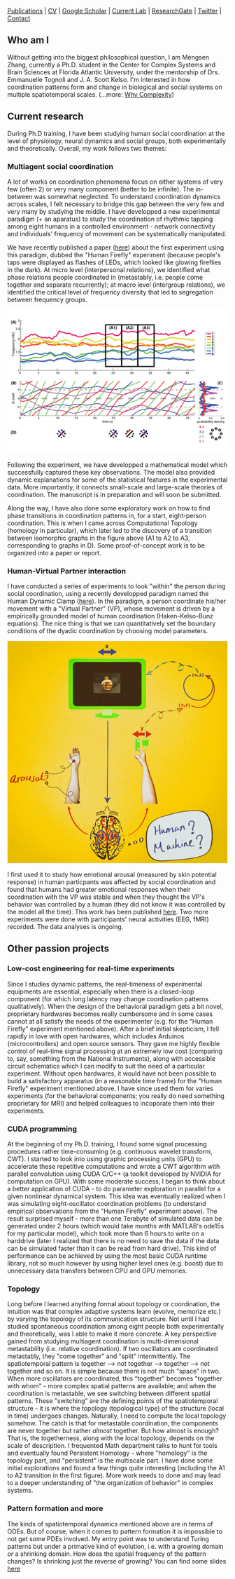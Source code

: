 [Publications](/pubs.md) | [CV](/docs/cv_Mengsen_20180414.pdf) | [Google Scholar](https://scholar.google.com/citations?user=YfVxfjMAAAAJ&hl=en) | [Current Lab](http://www.ccs.fau.edu/hbbl3/) | [ResearchGate](https://www.researchgate.net/profile/Mengsen_Zhang) | [Twitter](https://twitter.com/Mengsen) | [Contact](contact.md)

## Who am I
Without getting into the biggest philosophical question, I am Mengsen Zhang, currently a Ph.D. student in the Center for Complex Systems and Brain Sciences at Florida Atlantic University, under the mentorship of Drs. Emmanuelle Tognoli and J. A. Scott Kelso. I'm interested in how coordination patterns form and change in biological and social systems on multiple spatiotemporal scales. (...more: [Why Complexity](/complexity.md))

## Current research
During Ph.D training, I have been studying human social coordination at the level of physiology, neural dynamics and social groups, both experimentally and theoretically. Overall, my work follows two themes:

### Multiagent social coordination
A lot of works on coordination phenomena focus on either systems of very few (often 2) or very many component (better to be infinite). The in-between was somewhat neglected. To understand coordination dynamics across scales, I felt necessary to bridge this gap between the very few and very many by studying the middle. I have developped a new experimental paradigm (+ an aparatus) to study the coordination of rhythmic tapping among eight humans in a controlled environment - network connectivity and individuals' frequency of movement can be systematically manipulated. 

We have recently published a paper ([here](https://doi.org/10.1371/journal.pone.0193843)) about the first experiment using this paradigm, dubbed the "Human Firefly" experiment (because people's taps were displayed as flashes of LEDs, which looked like glowing fireflies in the dark). At micro level (interpersonal relations), we identified what phase relations people coordinated in (metastably, i.e. people come together and separate recurrently); at macro level (intergroup relations), we identified the critical level of frequency diversity that led to segregation between frequency groups. 

![Phase transition in pairing](/pics/transitionof8.png)

Following the experiment, we have developped a mathematical model which successfully captured these key observations. The model also provided dynamic explanations for some of the statistical features in the experimental data. More importantly, it connects small-scale and large-scale theories of coordination. The manuscript is in preparation and will soon be submitted. 

Along the way, I have also done some exploratory work on how to find phase transitions in coordination patterns in, for a start, eight-person coordination. This is when I came across Computational Topology (homology in particular), which later led to the discovery of a transition between isomorphic graphs in the figure above (A1 to A2 to A3, corresponding to graphs in D). Some proof-of-concept work is to be organized into a paper or report.   

### Human-Virtual Partner interaction

I have conducted a series of experiments to look "within" the person during social coordination, using a recently developped paradigm named the Human Dynamic Clamp ([here](https://doi.org/10.1073/pnas.1407486111)). In the paradigm, a person coordinate his/her movement with a "Virtual Partner" (VP), whose movement is driven by a empirically grounded model of human coordination (Haken-Kelso-Bunz equations). The nice thing is that we can quantitatively set the boundary conditions of the dyadic coordination by choosing model parameters. 

![VPI Emotion](/pics/VPI_SPR_gd.jpg)

I first used it to study how emotional arousal (measured by skin potential response) in human particpants was affected by social coordination and found that humans had greater emotional responses when their coordination with the VP was stable and when they thought the VP's behavior was controlled by a human (they did not know it was controlled by the model all the time). This work has been published [here](https://doi.org/10.1016/j.ijpsycho.2016.04.001). Two more experiments were done with participants' neural activities (EEG, fMRI) recorded. The data analyses is ongoing.  

## Other passion projects
### Low-cost engineering for real-time experiments
Since I studies dynamic patterns, the real-timeness of experimental equipments are essential, especially when there is a closed-loop component (for which long latency may change coordination patterns qualitatively). When the design of the behavioral paradigm gets a bit novel, proprietary hardwares becomes really cumbersome and in some cases cannot at all satisfy the needs of the experimenter (e.g. for the "Human Firefly" experiment mentioned above). After a brief initial skepticism, I fell rapidly in love with open hardwares, which includes Arduinos (microcontrollers) and open source sensors. They gave me highly flexible control of real-time signal processing at an extremely low cost (comparing to, say, something from the National Instruments), along with accessible circuit schematics which I can modify to suit the need of a particular experiment. Without open hardwares, it would have not been possible to build a satisfactory apparatus (in a reasonable time frame) for the "Human Firefly" experiment mentioned above. I have since used them for varies experiments (for the behavioral components; you really do need something proprietary for MRI) and helped colleagues to incoporate them into their experiments. 

### CUDA programming
At the beginning of my Ph.D. training, I found some signal processing procedures rather time-consuming (e.g. continuous wavelet transform, CWT). I started to look into using graphic processing units (GPU) to accelerate these repetitive computations and wrote a CWT algorithm with parallel convolution using CUDA C/C++ (a toolkit developed by NVIDIA for computation on GPU). With some moderate success, I began to think about a better application of CUDA - to do parameter exploration in parallel for a given nonlinear dynamical system. This idea was eventually realized when I was simulating eight-oscillator coordination problems (to understand empirical observations from the "Human Firefly" experiment above). The result surprised myself - more than one Terabyte of simulated data can be generated under 2 hours (which would take months with MATLAB's ode15s for my particular model), which took more than 6 hours to write on a harddrive (later I realized that there is no need to save the data if the data can be simulated faster than it can be read from hard drive). This kind of performance can be achieved by using the most basic CUDA runtime library, not so much however by using higher level ones (e.g. boost) due to unnecessary data transfers between CPU and GPU memories.  

### Topology
Long before I learned anything formal about topology or coordination, the intuition was that complex adaptive systems learn (evolve, memorize etc.) by varying the topology of its communication structure. Not until I had studied spontaneous coordination among eight people both experimentally and theoretically, was I able to make it more concrete. A key perspective gained from studying multiagent coordination is multi-dimensional metastability (i.e. relative coordination). If two oscillators are coordinated metastably, they "come together" and "split" intermittently. The spatiotemporal pattern is together --> not together --> together --> not together and so on. It is simple because there is not much "space" in two. When more oscillators are coordinated, this "together" becomes "together with whom" - more complex spatial patterns are available; and when the coordination is metastable, we see switching between different spatial patterns. These "switching" are the defining points of the spatiotemporal structure - it is where the topology (topological type) of the structure (local in time) undergoes changes. Naturally, I need to compute the local topology somehow. The catch is that for metastable coordination, the components are never together but rather *almost* together. But how almost is enough? That is, the togetherness, along with the local topology, depends on the scale of description. I frequented Math department talks to hunt for tools and eventually found Persistent Homology - where "homology" is the topology part, and "persistent" is the multiscale part. I have done some initial explorations and found a few things quite interesting (including the A1 to A2 transition in the first figure). More work needs to done and may lead to a deeper understanding of "the organization of behavior" in complex systems. 

### Pattern formation and more
The kinds of spatiotemporal dynamics mentioned above are in terms of ODEs. But of course, when it comes to pattern formation it is impossible to not get some PDEs involved. My entry point was to understand Turing patterns but under a primative kind of evolution, i.e. with a growing domain *or* a shrinking domain. How does the spatial frequency of the pattern changes? Is shrinking just the reverse of growing? You can find some slides [here](/presentations/NASC_GrowingDomain_final.pdf) 
